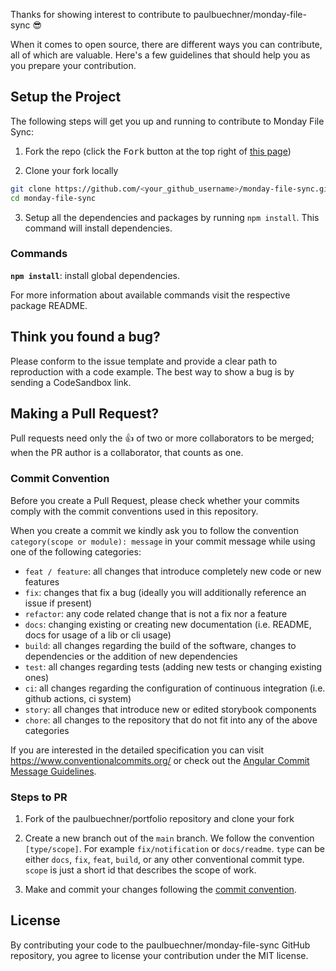 Thanks for showing interest to contribute to paulbuechner/monday-file-sync 😎

When it comes to open source, there are different ways you can contribute, all
of which are valuable. Here's a few guidelines that should help you as you
prepare your contribution.

## Setup the Project

The following steps will get you up and running to contribute to Monday File Sync:

1. Fork the repo (click the <kbd>Fork</kbd> button at the top right of
   [this page](https://github.com/paulbuechner/monday-file-sync))

2. Clone your fork locally

```sh
git clone https://github.com/<your_github_username>/monday-file-sync.git
cd monday-file-sync
```

3. Setup all the dependencies and packages by running `npm install`. This command will install dependencies.

### Commands

**`npm install`**: install global dependencies.

For more information about available commands visit the respective package README.

## Think you found a bug?

Please conform to the issue template and provide a clear path to reproduction with a code example. The best way to show a bug is by sending a CodeSandbox link.

## Making a Pull Request?

Pull requests need only the :+1: of two or more collaborators to be merged; when the PR author is a collaborator, that counts as one.

### Commit Convention

Before you create a Pull Request, please check whether your commits comply with the commit conventions used in this repository.

When you create a commit we kindly ask you to follow the convention
`category(scope or module): message` in your commit message while using one of
the following categories:

- `feat / feature`: all changes that introduce completely new code or new features
- `fix`: changes that fix a bug (ideally you will additionally reference an issue if present)
- `refactor`: any code related change that is not a fix nor a feature
- `docs`: changing existing or creating new documentation (i.e. README, docs for usage of a lib or cli usage)
- `build`: all changes regarding the build of the software, changes to dependencies or the addition of new dependencies
- `test`: all changes regarding tests (adding new tests or changing existing ones)
- `ci`: all changes regarding the configuration of continuous integration (i.e. github actions, ci system)
- `story`: all changes that introduce new or edited storybook components
- `chore`: all changes to the repository that do not fit into any of the above categories

If you are interested in the detailed specification you can visit
https://www.conventionalcommits.org/ or check out the
[Angular Commit Message Guidelines](https://github.com/angular/angular/blob/22b96b9/CONTRIBUTING.md#-commit-message-guidelines).

### Steps to PR

1. Fork of the paulbuechner/portfolio repository and clone your fork

2. Create a new branch out of the `main` branch. We follow the convention
   `[type/scope]`. For example `fix/notification` or `docs/readme`. `type`
   can be either `docs`, `fix`, `feat`, `build`, or any other conventional
   commit type. `scope` is just a short id that describes the scope of work.

3. Make and commit your changes following the
   [commit convention](https://github.com/paulbuechner/monday-file-sync/blob/main/CONTRIBUTING.md#commit-convention).

## License

By contributing your code to the paulbuechner/monday-file-sync GitHub repository, you agree to
license your contribution under the MIT license.
